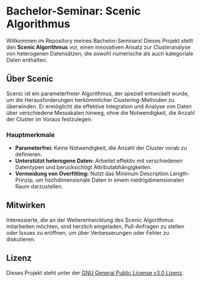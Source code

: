 # Bachelor-Seminar: Scenic Algorithmus

Willkommen im Repository meines Bachelor-Seminars! Dieses Projekt stellt den **Scenic Algorithmus** vor, einen innovativen Ansatz zur Clusteranalyse von heterogenen Datensätzen, die sowohl numerische als auch kategoriale Daten enthalten.

## Über Scenic

Scenic ist ein parameterfreier Algorithmus, der speziell entwickelt wurde, um die Herausforderungen herkömmlicher Clustering-Methoden zu überwinden. Er ermöglicht die effektive Integration und Analyse von Daten über verschiedene Messskalen hinweg, ohne die Notwendigkeit, die Anzahl der Cluster im Voraus festzulegen.

### Hauptmerkmale

- **Parameterfrei:** Keine Notwendigkeit, die Anzahl der Cluster vorab zu definieren.
- **Unterstützt heterogene Daten:** Arbeitet effektiv mit verschiedenen Datentypen und berücksichtigt Attributabhängigkeiten.
- **Vermeidung von Overfitting:** Nutzt das Minimum Description Length-Prinzip, um hochdimensionale Daten in einem niedrigdimensionalen Raum darzustellen.

## Mitwirken

Interessierte, die an der Weiterentwicklung des Scenic Algorithmus mitarbeiten möchten, sind herzlich eingeladen, Pull-Anfragen zu stellen oder Issues zu eröffnen, um über Verbesserungen oder Fehler zu diskutieren.

## Lizenz

Dieses Projekt steht unter der [GNU General Public License v3.0 Lizenz](LICENSE).
